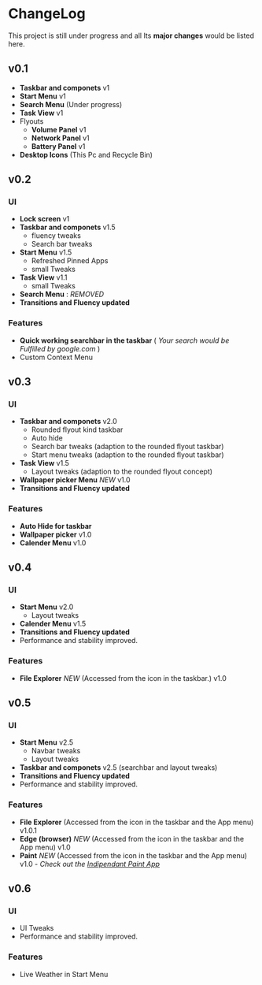 # ChangeLog
This project is still under progress and all Its **major changes** would be listed here.

## v0.1
- **Taskbar and componets** v1
- **Start Menu** v1
- **Search Menu** (Under progress)
- **Task View** v1
- Flyouts
  - **Volume Panel** v1
  - **Network Panel** v1
  - **Battery Panel** v1
- **Desktop Icons** (This Pc and Recycle Bin)

## v0.2
### UI
- **Lock screen** v1
- **Taskbar and componets** v1.5 
   - fluency tweaks
   - Search bar tweaks
- **Start Menu** v1.5 
  - Refreshed Pinned Apps
  - small Tweaks
- **Task View** v1.1 
  - small Tweaks
- **Search Menu** : *REMOVED*
- **Transitions and Fluency updated**

### Features
- **Quick working searchbar in the taskbar** ( *Your search would be Fulfilled by google.com* )
- Custom Context Menu

## v0.3
### UI
- **Taskbar and componets** v2.0
  - Rounded flyout kind taskbar 
  - Auto hide
  - Search bar tweaks (adaption to the rounded flyout taskbar)
  - Start menu tweaks (adaption to the rounded flyout taskbar)
- **Task View** v1.5
  - Layout tweaks (adaption to the rounded flyout concept)
- **Wallpaper picker Menu** *NEW* v1.0
- **Transitions and Fluency updated**

### Features 
- **Auto Hide for taskbar**
- **Wallpaper picker** v1.0
- **Calender Menu** v1.0

## v0.4
### UI
- **Start Menu** v2.0
  - Layout tweaks
- **Calender Menu** v1.5
- **Transitions and Fluency updated**
- Performance and stability improved.

### Features 
- **File Explorer** *NEW* (Accessed from the icon in the taskbar.) v1.0

## v0.5
### UI
- **Start Menu** v2.5
  - Navbar tweaks
  - Layout tweaks
 - **Taskbar and componets** v2.5 (searchbar and layout tweaks)
- **Transitions and Fluency updated**
- Performance and stability improved.

### Features 
- **File Explorer**  (Accessed from the icon in the taskbar and the App menu) v1.0.1
- **Edge (browser)** *NEW* (Accessed from the icon in the taskbar and the App menu) v1.0
- **Paint** *NEW* (Accessed from the icon in the taskbar and the App menu) v1.0 - *Check out the [Indipendant Paint App](https://navaneet239.github.io/FluentPaint/)*

## v0.6
### UI
- UI Tweaks
- Performance and stability improved.

### Features 
- Live Weather in Start Menu